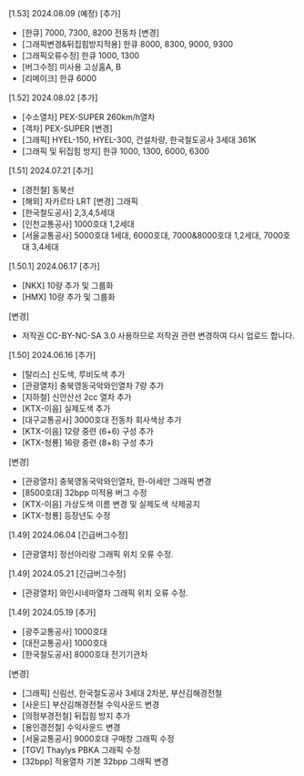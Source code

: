 [1.53] 2024.08.09 (예정)
[추가]
- [한큐] 7000, 7300, 8200 전동차
[변경]
- [그래픽변경&뒤집힘방지적용] 한큐 8000, 8300, 9000, 9300
- [그래픽오류수정] 한큐 1000, 1300
- [버그수정] 미사용 고상홈A, B
- [리메이크] 한큐 6000

[1.52] 2024.08.02
[추가]
- [수소열차] PEX-SUPER 260km/h열차
- [객차] PEX-SUPER
[변경]
- [그래픽] HYEL-150, HYEL-300, 건설차량, 한국철도공사 3세대 361K
- [그래픽 및 뒤집힘 방지] 한큐 1000, 1300, 6000, 6300

[1.51] 2024.07.21
[추가]
- [경전철] 동북선
- [해외] 자카르타 LRT
[변경] 그래픽
- [한국철도공사] 2,3,4,5세대
- [인천교통공사] 1000호대 1,2세대
- [서울교통공사] 5000호대 1세대, 6000호대, 7000&8000호대 1,2세대, 7000호대 3,4세대

[1.50.1] 2024.06.17
[추가]
- [NKX] 10량 추가 및 그룹화
- [HMX] 10량 추가 및 그룹화

[변경]
- 저작권 CC-BY-NC-SA 3.0 사용하므로 저작권 관련 변경하여 다시 업로드 합니다.

[1.50] 2024.06.16
[추가]
- [탈리스] 신도색, 루비도색 추가
- [관광열차] 충북영동국악와인열차 7량 추가
- [지하철] 신안산선 2cc 열차 추가
- [KTX-이음] 실제도색 추가
- [대구교통공사] 3000호대 전동차 회사색상 추가
- [KTX-이음] 12량 중련 (6+6) 구성 추가
- [KTX-청룡] 16량 중련 (8+8) 구성 추가

[변경]
- [관광열차] 충북영동국악와인열차, 한-아세안 그래픽 변경
- [8500호대] 32bpp 미적용 버그 수정
- [KTX-이음] 가상도색 이름 변경 및 실제도색 삭제공지
- [KTX-청룡] 등장년도 수정

[1.49] 2024.06.04
[긴급버그수정]
- [관광열차] 정선아리랑 그래픽 위치 오류 수정.

[1.49] 2024.05.21
[긴급버그수정]
- [관광열차] 와인시네마열차 그래픽 위치 오류 수정.

[1.49] 2024.05.19
[추가]
- [광주교통공사] 1000호대
- [대전교통공사] 1000호대
- [한국철도공사] 8000호대 전기기관차

[변경]
- [그래픽] 신림선, 한국철도공사 3세대 2차분, 부산김해경전철
- [사운드] 부산김해경전철 수익사운드 변경
- [의정부경전철] 뒤집힘 방지 추가
- [용인경전철] 수익사운드 변경
- [서울교통공사] 9000호대 구매창 그래픽 수정
- [TGV] Thaylys PBKA 그래픽 수정
- [32bpp] 적용열차 기본 32bpp 그래픽 변경